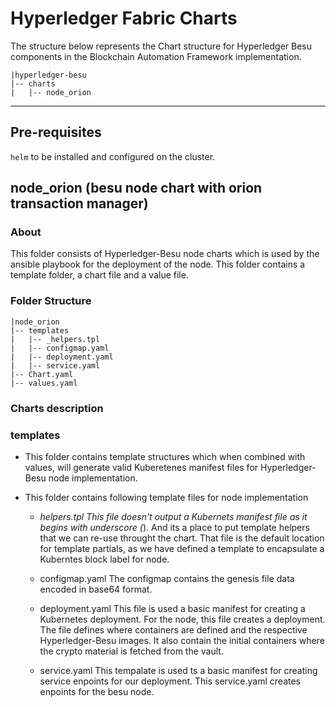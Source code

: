 # Hyperledger Fabric Charts

The structure below represents the Chart structure for Hyperledger Besu components in the Blockchain Automation Framework implementation.

```
|hyperledger-besu
|-- charts
|   |-- node_orion
```
-------------

## Pre-requisites

``helm`` to be installed and configured on the cluster.

## node_orion (besu node chart with orion transaction manager)

### About
This folder consists of Hyperledger-Besu node charts which is used by the ansible playbook for the deployment of the node. This folder contains a template folder, a chart file and a value file.

### Folder Structure
```
|node_orion
|-- templates
|   |-- _helpers.tpl
|   |-- configmap.yaml
|   |-- deployment.yaml
|   |-- service.yaml
|-- Chart.yaml
|-- values.yaml
```

### Charts description

### templates
- This folder contains template structures which when combined with values, will generate valid Kuberetenes manifest files for Hyperledger-Besu node implementation.
- This folder contains following template files for node implementation

  - _helpers.tpl
      This file doesn't output a Kubernets manifest file as it begins with underscore (_). And its a place to put template helpers that we can re-use throught the chart.
      That file is the default location for template partials, as we have defined a template to encapsulate a Kuberntes block label for node.

  - configmap.yaml
      The configmap contains the genesis file data encoded in base64 format.

  - deployment.yaml
      This file is used a basic manifest for creating a Kubernetes deployment. For the node, this file creates a deployment. The file defines where containers are defined and the respective Hyperledger-Besu images. It also contain the initial containers where the crypto material is fetched from the vault.

  - service.yaml
      This tempalate is used ts a basic manifest for creating service enpoints for our deployment.
      This service.yaml creates enpoints for the besu node.
